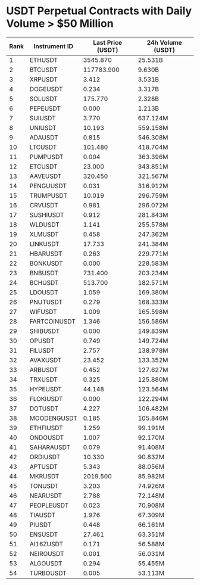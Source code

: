 # USDT Perpetual Contracts with Daily Volume > $50 Million

| Rank | Instrument ID | Last Price (USDT) | 24h Volume (USDT) |
|------|---------------|-------------------|-------------------|
| 1 | ETHUSDT | 3545.870 | 25.531B |
| 2 | BTCUSDT | 117783.900 | 9.630B |
| 3 | XRPUSDT | 3.412 | 3.531B |
| 4 | DOGEUSDT | 0.234 | 3.317B |
| 5 | SOLUSDT | 175.770 | 2.328B |
| 6 | PEPEUSDT | 0.000 | 1.213B |
| 7 | SUIUSDT | 3.770 | 637.124M |
| 8 | UNIUSDT | 10.193 | 559.158M |
| 9 | ADAUSDT | 0.815 | 546.308M |
| 10 | LTCUSDT | 101.480 | 418.704M |
| 11 | PUMPUSDT | 0.004 | 363.396M |
| 12 | ETCUSDT | 23.000 | 343.851M |
| 13 | AAVEUSDT | 320.450 | 321.567M |
| 14 | PENGUUSDT | 0.031 | 316.912M |
| 15 | TRUMPUSDT | 10.019 | 296.759M |
| 16 | CRVUSDT | 0.981 | 296.072M |
| 17 | SUSHIUSDT | 0.912 | 281.843M |
| 18 | WLDUSDT | 1.141 | 255.578M |
| 19 | XLMUSDT | 0.458 | 247.362M |
| 20 | LINKUSDT | 17.733 | 241.384M |
| 21 | HBARUSDT | 0.263 | 229.771M |
| 22 | BONKUSDT | 0.000 | 228.583M |
| 23 | BNBUSDT | 731.400 | 203.234M |
| 24 | BCHUSDT | 513.700 | 182.571M |
| 25 | LDOUSDT | 1.059 | 169.380M |
| 26 | PNUTUSDT | 0.279 | 168.333M |
| 27 | WIFUSDT | 1.009 | 165.598M |
| 28 | FARTCOINUSDT | 1.346 | 156.586M |
| 29 | SHIBUSDT | 0.000 | 149.839M |
| 30 | OPUSDT | 0.749 | 149.724M |
| 31 | FILUSDT | 2.757 | 138.978M |
| 32 | AVAXUSDT | 23.452 | 133.352M |
| 33 | ARBUSDT | 0.452 | 127.627M |
| 34 | TRXUSDT | 0.325 | 125.880M |
| 35 | HYPEUSDT | 44.148 | 123.564M |
| 36 | FLOKIUSDT | 0.000 | 122.294M |
| 37 | DOTUSDT | 4.227 | 106.482M |
| 38 | MOODENGUSDT | 0.185 | 105.846M |
| 39 | ETHFIUSDT | 1.259 | 99.191M |
| 40 | ONDOUSDT | 1.007 | 92.170M |
| 41 | SAHARAUSDT | 0.079 | 91.408M |
| 42 | ORDIUSDT | 10.330 | 90.832M |
| 43 | APTUSDT | 5.343 | 88.056M |
| 44 | MKRUSDT | 2019.500 | 85.982M |
| 45 | TONUSDT | 3.203 | 74.926M |
| 46 | NEARUSDT | 2.788 | 72.148M |
| 47 | PEOPLEUSDT | 0.023 | 70.908M |
| 48 | TIAUSDT | 1.976 | 67.309M |
| 49 | PIUSDT | 0.448 | 66.161M |
| 50 | ENSUSDT | 27.461 | 63.351M |
| 51 | AI16ZUSDT | 0.171 | 56.588M |
| 52 | NEIROUSDT | 0.001 | 56.031M |
| 53 | ALGOUSDT | 0.294 | 55.455M |
| 54 | TURBOUSDT | 0.005 | 53.113M |
